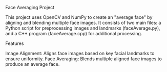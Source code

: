 Face Averaging Project

This project uses OpenCV and NumPy to create an "average face" by aligning and blending multiple face images. It consists of two main files: a Python script for preprocessing images and landmarks (faceAverage.py), and a C++ program (faceAverage.cpp) for additional processing.

Features

Image Alignment: Aligns face images based on key facial landmarks to ensure uniformity.
Face Averaging: Blends multiple aligned face images to produce an average face.
